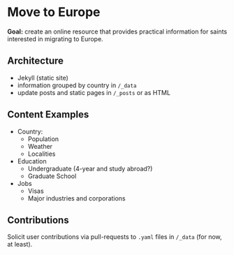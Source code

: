 # Move to Europe

**Goal:** create an online resource that provides practical information for saints interested in migrating to Europe. 

## Architecture
* Jekyll (static site)
* information grouped by country in `/_data`
* update posts and static pages in `/_posts` or as HTML

## Content Examples
* Country:
	* Population
	* Weather
	* Localities
* Education
	* Undergraduate (4-year and study abroad?)
	* Graduate School 
* Jobs
	* Visas
	* Major industries and corporations 


## Contributions 
Solicit user contributions via pull-requests to `.yaml` files in `/_data` (for now, at least).